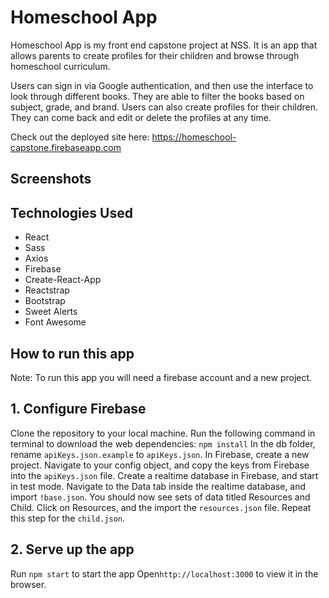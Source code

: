
# Homeschool App
Homeschool App is my front end capstone project at NSS. It is an app that allows parents to create profiles for their children and browse through homeschool curriculum.

Users can sign in via Google authentication, and then use the interface to look through different books. They are able to filter the books based on subject, grade, and brand. Users can also create profiles for their children. They can come back and edit or delete the profiles at any time.

Check out the deployed site here: https://homeschool-capstone.firebaseapp.com

## Screenshots

## Technologies Used
* React
* Sass
* Axios
* Firebase
* Create-React-App
* Reactstrap
* Bootstrap
* Sweet Alerts
* Font Awesome

## How to run this app
Note: To run this app you will need a firebase account and a new project.

## 1. Configure Firebase
Clone the repository to your local machine.
Run the following command in terminal to download the web dependencies: `npm install`
In the db folder, rename `apiKeys.json.example` to `apiKeys.json`.
In Firebase, create a new project.
Navigate to your config object, and copy the keys from Firebase into the `apiKeys.json` file.
Create a realtime database in Firebase, and start in test mode.
Navigate to the Data tab inside the realtime database, and import `!base.json`. You should now see sets of data titled Resources and Child.
Click on Resources, and the import the `resources.json` file. Repeat this step for the `child.json`.

## 2. Serve up the app
Run `npm start` to start the app
Open`http://localhost:3000` to view it in the browser.
